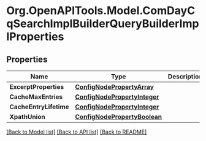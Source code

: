 # Org.OpenAPITools.Model.ComDayCqSearchImplBuilderQueryBuilderImplProperties
## Properties

Name | Type | Description | Notes
------------ | ------------- | ------------- | -------------
**ExcerptProperties** | [**ConfigNodePropertyArray**](ConfigNodePropertyArray.md) |  | [optional] 
**CacheMaxEntries** | [**ConfigNodePropertyInteger**](ConfigNodePropertyInteger.md) |  | [optional] 
**CacheEntryLifetime** | [**ConfigNodePropertyInteger**](ConfigNodePropertyInteger.md) |  | [optional] 
**XpathUnion** | [**ConfigNodePropertyBoolean**](ConfigNodePropertyBoolean.md) |  | [optional] 

[[Back to Model list]](../README.md#documentation-for-models) [[Back to API list]](../README.md#documentation-for-api-endpoints) [[Back to README]](../README.md)

